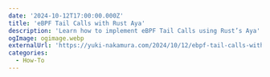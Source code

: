 ```yaml
---
date: '2024-10-12T17:00:00.000Z'
title: 'eBPF Tail Calls with Rust Aya'
description: 'Learn how to implement eBPF Tail Calls using Rust’s Aya'
ogImage: ogimage.webp
externalUrl: 'https://yuki-nakamura.com/2024/10/12/ebpf-tail-calls-with-rust-aya/'
categories:
  - How-To
---
```

